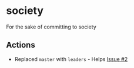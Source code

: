 # society
For the sake of committing to society

## Actions

- Replaced `master` with `leaders` - Helps [Issue #2](https://github.com/leogopal/society/issues/2)
